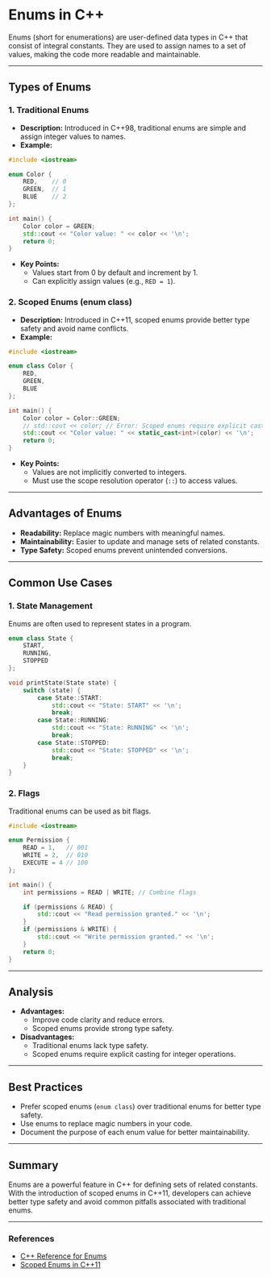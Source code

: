 # Enums in C++

Enums (short for enumerations) are user-defined data types in C++ that consist of integral constants. They are used to assign names to a set of values, making the code more readable and maintainable.

---

## Types of Enums

### 1. Traditional Enums
- **Description:** Introduced in C++98, traditional enums are simple and assign integer values to names.
- **Example:**
```cpp
#include <iostream>

enum Color {
    RED,    // 0
    GREEN,  // 1
    BLUE    // 2
};

int main() {
    Color color = GREEN;
    std::cout << "Color value: " << color << '\n';
    return 0;
}
```
- **Key Points:**
  - Values start from 0 by default and increment by 1.
  - Can explicitly assign values (e.g., `RED = 1`).

### 2. Scoped Enums (enum class)
- **Description:** Introduced in C++11, scoped enums provide better type safety and avoid name conflicts.
- **Example:**
```cpp
#include <iostream>

enum class Color {
    RED,
    GREEN,
    BLUE
};

int main() {
    Color color = Color::GREEN;
    // std::cout << color; // Error: Scoped enums require explicit casting
    std::cout << "Color value: " << static_cast<int>(color) << '\n';
    return 0;
}
```
- **Key Points:**
  - Values are not implicitly converted to integers.
  - Must use the scope resolution operator (`::`) to access values.

---

## Advantages of Enums
- **Readability:** Replace magic numbers with meaningful names.
- **Maintainability:** Easier to update and manage sets of related constants.
- **Type Safety:** Scoped enums prevent unintended conversions.

---

## Common Use Cases

### 1. State Management
Enums are often used to represent states in a program.
```cpp
enum class State {
    START,
    RUNNING,
    STOPPED
};

void printState(State state) {
    switch (state) {
        case State::START:
            std::cout << "State: START" << '\n';
            break;
        case State::RUNNING:
            std::cout << "State: RUNNING" << '\n';
            break;
        case State::STOPPED:
            std::cout << "State: STOPPED" << '\n';
            break;
    }
}
```

### 2. Flags
Traditional enums can be used as bit flags.
```cpp
#include <iostream>

enum Permission {
    READ = 1,   // 001
    WRITE = 2,  // 010
    EXECUTE = 4 // 100
};

int main() {
    int permissions = READ | WRITE; // Combine flags

    if (permissions & READ) {
        std::cout << "Read permission granted." << '\n';
    }
    if (permissions & WRITE) {
        std::cout << "Write permission granted." << '\n';
    }
    return 0;
}
```

---

## Analysis
- **Advantages:**
  - Improve code clarity and reduce errors.
  - Scoped enums provide strong type safety.
- **Disadvantages:**
  - Traditional enums lack type safety.
  - Scoped enums require explicit casting for integer operations.

---

## Best Practices
- Prefer scoped enums (`enum class`) over traditional enums for better type safety.
- Use enums to replace magic numbers in your code.
- Document the purpose of each enum value for better maintainability.

---

## Summary
Enums are a powerful feature in C++ for defining sets of related constants. With the introduction of scoped enums in C++11, developers can achieve better type safety and avoid common pitfalls associated with traditional enums.

---

### References
- [C++ Reference for Enums](https://en.cppreference.com/w/cpp/language/enum)
- [Scoped Enums in C++11](https://en.cppreference.com/w/cpp/language/enum)